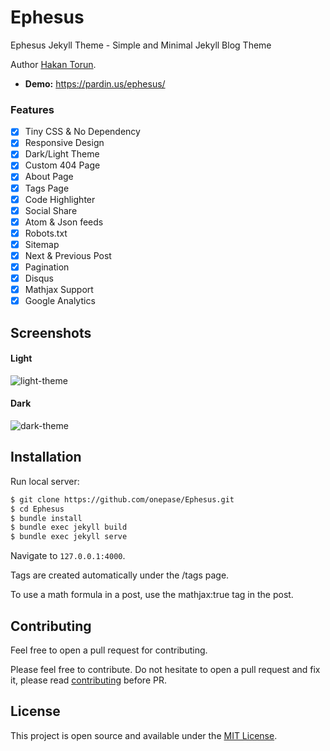# Ephesus

Ephesus Jekyll Theme - Simple and Minimal Jekyll Blog Theme

Author [Hakan Torun](https://hakan.io).

- **Demo:** https://pardin.us/ephesus/

### Features

- [x] Tiny CSS & No Dependency
- [x] Responsive Design
- [x] Dark/Light Theme
- [x] Custom 404 Page
- [x] About Page
- [x] Tags Page
- [x] Code Highlighter
- [x] Social Share
- [x] Atom & Json feeds
- [x] Robots.txt
- [x] Sitemap
- [x] Next & Previous Post
- [x] Pagination
- [x] Disqus
- [x] Mathjax Support
- [x] Google Analytics

## Screenshots

#### Light
![light-theme](https://github.com/onepase/Ephesus/blob/master/light.png)

#### Dark
![dark-theme](https://github.com/onepase/Ephesus/blob/master/dark.png)

## Installation

Run local server:

```bash
$ git clone https://github.com/onepase/Ephesus.git
$ cd Ephesus
$ bundle install
$ bundle exec jekyll build
$ bundle exec jekyll serve
```

Navigate to `127.0.0.1:4000`.

Tags are created automatically under the /tags page.

To use a math formula in a post, use the mathjax:true tag in the post.

## Contributing

Feel free to open a pull request for contributing.

Please feel free to contribute. Do not hesitate to open a pull request and fix it, please read [contributing](./CONTRIBUTING.md) before PR.

## License

This project is open source and available under the [MIT License](LICENSE.md).
